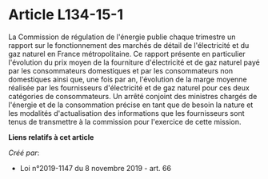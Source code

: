 # Article L134-15-1 

La Commission de régulation de l'énergie publie chaque trimestre un rapport sur le fonctionnement des marchés de détail de
l'électricité et du gaz naturel en France métropolitaine. Ce rapport présente en particulier l'évolution du prix moyen de la
fourniture d'électricité et de gaz naturel payé par les consommateurs domestiques et par les consommateurs non domestiques
ainsi que, une fois par an, l'évolution de la marge moyenne réalisée par les fournisseurs d'électricité et de gaz naturel
pour ces deux catégories de consommateurs. Un arrêté conjoint des ministres chargés de l'énergie et de la consommation
précise en tant que de besoin la nature et les modalités d'actualisation des informations que les fournisseurs sont tenus de
transmettre à la commission pour l'exercice de cette mission.

**Liens relatifs à cet article**

_Créé par_:

  - Loi n°2019-1147 du 8 novembre 2019 - art. 66
